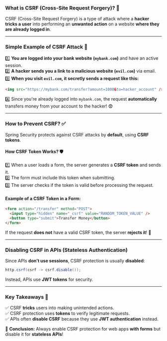 ### **What is CSRF (Cross-Site Request Forgery)?** 🔐

CSRF (Cross-Site Request Forgery) is a type of attack where a **hacker tricks a user** into performing an **unwanted action** on a website **where they are already logged in**.

---

### **Simple Example of CSRF Attack** 🚨

1️⃣ **You are logged into your bank website (`mybank.com`)** and have an active session.  
2️⃣ **A hacker sends you a link to a malicious website (`evil.com`)** via email.  
3️⃣ **When you visit `evil.com`, it secretly sends a request like this:**

```html
<img src="https://mybank.com/transfer?amount=1000&to=hacker_account" />
```

4️⃣ Since you're already logged into `mybank.com`, the request **automatically** transfers money from your account to the hacker! 😨

---

### **How to Prevent CSRF?** ✅

Spring Security protects against CSRF attacks by **default**, using **CSRF tokens**.

#### **How CSRF Token Works?** 🛡️

1️⃣ When a user loads a form, the server generates a **CSRF token** and sends it.  
2️⃣ The form must include this token when submitting.  
3️⃣ The server checks if the token is valid before processing the request.

#### **Example of a CSRF Token in a Form:**

```html
<form action="/transfer" method="POST">
  <input type="hidden" name="_csrf" value="RANDOM_TOKEN_VALUE" />
  <button type="submit">Transfer Money</button>
</form>
```

If the request **does not** have a valid CSRF token, the server **rejects it**! 🚀

---

### **Disabling CSRF in APIs (Stateless Authentication)**

Since APIs **don’t use sessions**, CSRF protection is usually **disabled**:

```java
http.csrf(csrf -> csrf.disable());
```

Instead, APIs use **JWT tokens** for security.

---

### **Key Takeaways** 📝

✅ CSRF **tricks** users into making unintended actions.  
✅ CSRF protection uses **tokens** to verify legitimate requests.  
✅ APIs often **disable CSRF** because they use **JWT authentication** instead.

🚀 **Conclusion:** Always enable CSRF protection for web apps **with forms** but disable it for **stateless APIs**!
